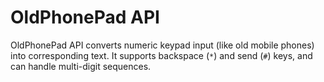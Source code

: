# OldPhonePad API

OldPhonePad API converts numeric keypad input (like old mobile phones) into corresponding text. It supports backspace (`*`) and send (`#`) keys, and can handle multi-digit sequences.
